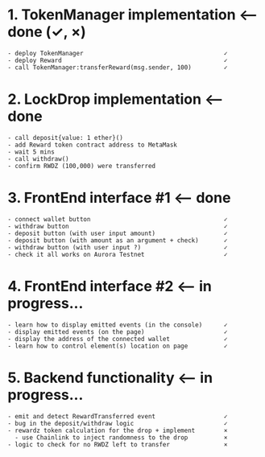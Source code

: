 # 1. TokenManager implementation        <-- done (✓, ×)
    - deploy TokenManager                                       ✓
    - deploy Reward                                             ✓
    - call TokenManager:transferReward(msg.sender, 100)         ✓ 

# 2. LockDrop implementation            <-- done 
    - call deposit{value: 1 ether}()
    - add Reward token contract address to MetaMask
    - wait 5 mins
    - call withdraw()
    - confirm RWDZ (100,000) were transferred   
  
# 3. FrontEnd interface #1              <-- done
    - connect wallet button                                     ✓
    - withdraw button                                           ✓
    - deposit button (with user input amount)                   ✓   
    - deposit button (with amount as an argument + check)       ✓
    - withdraw button (with user input ?)                       ✓
    - check it all works on Aurora Testnet                      ✓

# 4. FrontEnd interface #2              <-- in progress...
    - learn how to display emitted events (in the console)      ✓       
    - display emitted events (on the page)                      ✓         
    - display the address of the connected wallet               ✓
    - learn how to control element(s) location on page          ✓
  
# 5. Backend functionality              <-- in progress...
    - emit and detect RewardTransferred event                   ✓
    - bug in the deposit/withdraw logic                         ✓
    - rewardz token calculation for the drop + implement        ×       
      - use Chainlink to inject randomness to the drop          ×
    - logic to check for no RWDZ left to transfer               ×
